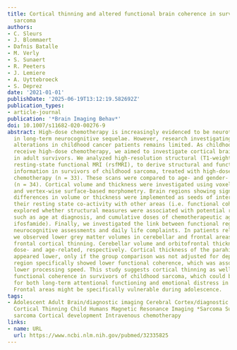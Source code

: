 ```yaml
---
title: Cortical thinning and altered functional brain coherence in survivors of childhood
  sarcoma
authors:
- C. Sleurs
- J. Blommaert
- Dafnis Batalle
- M. Verly
- S. Sunaert
- R. Peeters
- J. Lemiere
- A. Uyttebroeck
- S. Deprez
date: '2021-01-01'
publishDate: '2025-06-19T13:12:19.582692Z'
publication_types:
- article-journal
publication: '*Brain Imaging Behav*'
doi: 10.1007/s11682-020-00276-9
abstract: High-dose chemotherapy is increasingly evidenced to be neurotoxic and result
  in long-term neurocognitive sequelae. However, research investigating grey matter
  alterations in childhood cancer patients remains limited. As childhood sarcoma patients
  receive high-dose chemotherapy, we aimed to investigate cortical brain alterations
  in adult survivors. We analyzed high-resolution structural (T1-weighted) MRI and
  resting-state functional MRI (rsfMRI), to derive structural and functional cortical
  information in survivors of childhood sarcoma, treated with high-dose intravenous
  chemotherapy (n = 33). These scans were compared to age- and gender- matched controls
  (n = 34). Cortical volume and thickness were investigated using voxel-based morphometry
  and vertex-wise surface-based morphometry. Brain regions showing significant group
  differences in volume or thickness were implemented as seeds of interest to estimate
  their resting state co-activity with other areas (i.e. functional coherence). We
  explored whether structural measures were associated with potential risk factors,
  such as age at diagnosis, and cumulative doses of chemotherapeutic agents (methotrexate,
  ifosfamide). Finally, we investigated the link between functional regional strength,
  neurocognitive assessments and daily life complaints. In patients relative to controls
  we observed lower grey matter volumes in cerebellar and frontal areas, as well as
  frontal cortical thinning. Cerebellar volume and orbitofrontal thickness appeared
  dose- and age-related, respectively. Cortical thickness of the parahippocampal area
  appeared lower, only if the group comparison was not adjusted for depression. This
  region specifically showed lower functional coherence, which was associated with
  lower processing speed. This study suggests cortical thinning as well as decreased
  functional coherence in survivors of childhood sarcoma, which could be important
  for both long-term attentional functioning and emotional distress in daily life.
  Frontal areas might be specifically vulnerable during adolescence.
tags:
- Adolescent Adult Brain/diagnostic imaging Cerebral Cortex/diagnostic imaging *Cerebral
  Cortical Thinning Child Humans Magnetic Resonance Imaging *Sarcoma Survivors Childhood
  sarcoma Cortical development Intravenous chemotherapy
links:
- name: URL
  url: https://www.ncbi.nlm.nih.gov/pubmed/32335825
---
```

